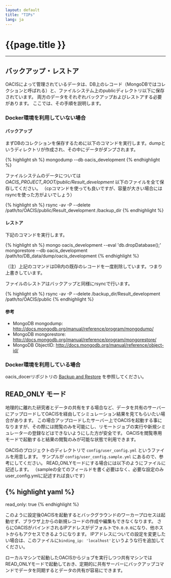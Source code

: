 ```yaml
---
layout: default
title: "TIPs"
lang: ja
---
```


# {{page.title }}

---

## バックアップ・レストア

OACISによって管理されているデータは、DB上のレコード（MongoDBではコレクションと呼ばれる）と、ファイルシステム上のpublicディレクトリ以下に保存されています。
両方のデータをそれぞれバックアップおよびレストアする必要があります。
ここでは、その手順を説明します。

### Docker環境を利用していない場合

#### バックアップ

まずDBのコレクションを保存するために以下のコマンドを実行します。dumpというディレクトリが作成され、その中にデータがダンプされます。

{% highlight sh %}
mongodump --db oacis_development
{% endhighlight %}

ファイルシステムのデータについては *OACIS_PROJECT_ROOT/public/Result_development* 以下のファイルを全て保存してください。
（cpコマンドを使っても良いですが、容量が大きい場合にはrsyncを使った方がよいでしょう）

{% highlight sh %}
rsync -av -P --delete /path/to/OACIS/public/Result_development /backup_dir
{% endhighlight %}

#### レストア

下記のコマンドを実行します。

{% highlight sh %}
mongo  oacis_development --eval 'db.dropDatabase();'
mongorestore --db oacis_development /path/to/DB_data/dump/oacis_development
{% endhighlight %}

（注）上記のコマンドはDB内の既存のレコードを一度削除しています。つまり上書きしています。

ファイルのレストアはバックアップと同様にrsyncで行います。

{% highlight sh %}
rsync -av -P --delete /backup_dir/Result_development /path/to/OACIS/public
{% endhighlight %}

#### 参考

* MongoDB mongodump: http://docs.mongodb.org/manual/reference/program/mongodump/
* MongoDB mongorestore: http://docs.mongodb.org/manual/reference/program/mongorestore/
* MongoDB ObjectID: http://docs.mongodb.org/manual/reference/object-id/

### Docker環境を利用している場合

oacis_docerリポジトリの [Backup and Restore](https://github.com/crest-cassia/oacis_docker/blob/master/README.md#backup-and-restore) を参照してください。

## READ_ONLY モード

地理的に離れた研究者とデータの共有をする場合など、データを共有のサーバーにアップロードしてOACISを経由してシミュレーション結果を見てもらいたい場合があります。
この場合アップロードしたサーバー上でOACISを起動する事になりますが、その際には閲覧のみを可能にし、リモートジョブの実行や新規シミュレーターの登録などはできないようにした方が安全です。
OACISを閲覧専用モードで起動すると結果の閲覧のみが可能な状態で利用できます。

OACISのプロジェクトのディレクトリで `config/user_config.yml` というファイルを用意します。
サンプルが `config/user_config.sample.yml` にあるので、参考にしてください。
READ_ONLYモードにする場合には以下のようにファイルに記述します。
（sampleの全てのフィールドを書く必要はなく、必要な設定のみuser_config.ymlに記述すれば良いです）

{% highlight yaml %}
---
read_only: true
{% endhighlight %}

このように設定後OACISを起動するとバックグラウンドのワーカープロセスは起動せず、ブラウザ上からの新規レコードの作成や編集もできなくなります。
さらにOACISがバインドされるIPアドレスがデフォルトで`0.0.0.0`になり、他ホストからもアクセスできるようになります。
IPアドレスについての設定を変更したい場合は、このファイルに`binding_ip: 'localhost'`というような行を追加してください。

ローカルマシンで起動したOACISからジョブを実行しつつ共有マシンではREAD_ONLYモードで起動しておき、定期的に共有サーバーにバックアップコマンドでデータを同期するとデータの共有が容易にできます。

